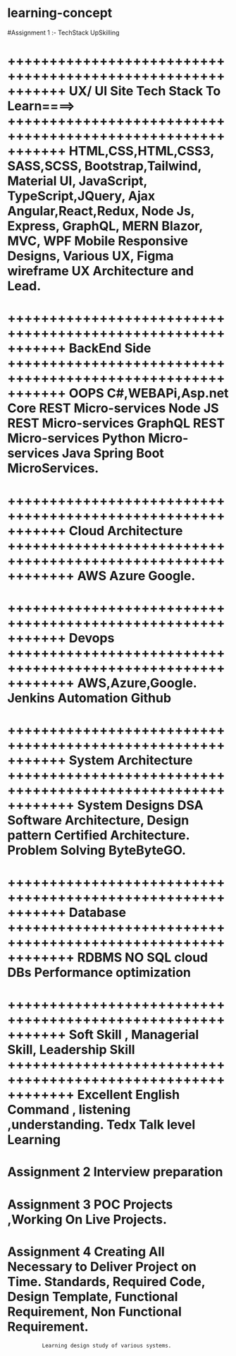 # learning-concept

#Assignment 1 :- TechStack UpSkilling 

+++++++++++++++++++++++++++++++++++++++++++++++++++++++++++
UX/ UI Site Tech Stack To Learn====>
+++++++++++++++++++++++++++++++++++++++++++++++++++++++++++
HTML,CSS,HTML,CSS3, SASS,SCSS, Bootstrap,Tailwind, Material UI,
JavaScript, TypeScript,JQuery, Ajax
Angular,React,Redux,
Node Js, Express, GraphQL, MERN 
Blazor, MVC,
WPF
Mobile Responsive Designs, Various UX, Figma wireframe
UX Architecture and Lead.
================================================



+++++++++++++++++++++++++++++++++++++++++++++++++++++++++++
BackEnd Side
+++++++++++++++++++++++++++++++++++++++++++++++++++++++++++
OOPS
C#,WEBAPi,Asp.net Core REST Micro-services
Node JS REST Micro-services
GraphQL REST Micro-services
Python Micro-services
Java Spring Boot MicroServices.
================================================


+++++++++++++++++++++++++++++++++++++++++++++++++++++++++++
Cloud Architecture
++++++++++++++++++++++++++++++++++++++++++++++++++++++++++++
AWS
Azure
Google.
================================================



+++++++++++++++++++++++++++++++++++++++++++++++++++++++++++
Devops
++++++++++++++++++++++++++++++++++++++++++++++++++++++++++++
AWS,Azure,Google.
Jenkins
Automation
Github
================================================



+++++++++++++++++++++++++++++++++++++++++++++++++++++++++++
System Architecture
++++++++++++++++++++++++++++++++++++++++++++++++++++++++++++
System Designs
DSA
Software Architecture, Design pattern
Certified Architecture.
Problem Solving
ByteByteGO.
================================================


+++++++++++++++++++++++++++++++++++++++++++++++++++++++++++
Database
++++++++++++++++++++++++++++++++++++++++++++++++++++++++++++
RDBMS
NO SQL
cloud DBs
Performance optimization 
================================================

+++++++++++++++++++++++++++++++++++++++++++++++++++++++++++
Soft Skill , Managerial Skill, Leadership Skill
++++++++++++++++++++++++++++++++++++++++++++++++++++++++++++
Excellent English Command , listening ,understanding.
Tedx Talk level Learning
================================================




# Assignment 2 Interview preparation


# Assignment 3 POC Projects ,Working On Live Projects.

# Assignment 4 Creating All Necessary to Deliver Project on Time. Standards, Required Code, Design Template, Functional Requirement, Non Functional Requirement.
               Learning design study of various systems.





